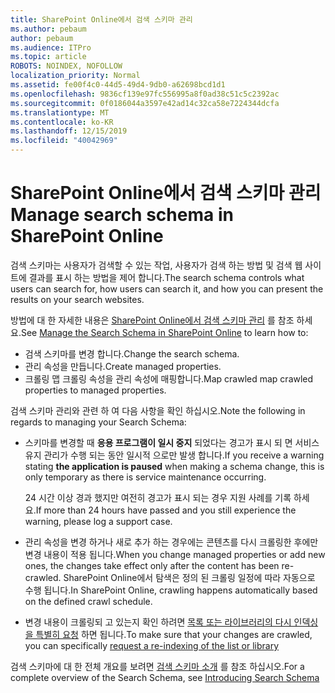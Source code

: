```yaml
---
title: SharePoint Online에서 검색 스키마 관리
ms.author: pebaum
author: pebaum
ms.audience: ITPro
ms.topic: article
ROBOTS: NOINDEX, NOFOLLOW
localization_priority: Normal
ms.assetid: fe00f4c0-44d5-49d4-9db0-a62698bcd1d1
ms.openlocfilehash: 9836cf139e97fc556995a8f0ad38c51c5c2392ac
ms.sourcegitcommit: 0f0186044a3597e42ad14c32ca58e7224344dcfa
ms.translationtype: MT
ms.contentlocale: ko-KR
ms.lasthandoff: 12/15/2019
ms.locfileid: "40042969"
---
```

# <a name="manage-search-schema-in-sharepoint-online"></a><span data-ttu-id="10c3e-102">SharePoint Online에서 검색 스키마 관리</span><span class="sxs-lookup"><span data-stu-id="10c3e-102">Manage search schema in SharePoint Online</span></span>

<span data-ttu-id="10c3e-103">검색 스키마는 사용자가 검색할 수 있는 작업, 사용자가 검색 하는 방법 및 검색 웹 사이트에 결과를 표시 하는 방법을 제어 합니다.</span><span class="sxs-lookup"><span data-stu-id="10c3e-103">The search schema controls what users can search for, how users can search it, and how you can present the results on your search websites.</span></span> 

<span data-ttu-id="10c3e-104">방법에 대 한 자세한 내용은 [SharePoint Online에서 검색 스키마 관리](https://docs.microsoft.com/sharepoint/manage-search-schema) 를 참조 하세요.</span><span class="sxs-lookup"><span data-stu-id="10c3e-104">See [Manage the Search Schema in SharePoint Online](https://docs.microsoft.com/sharepoint/manage-search-schema) to learn how to:</span></span> 
- <span data-ttu-id="10c3e-105">검색 스키마를 변경 합니다.</span><span class="sxs-lookup"><span data-stu-id="10c3e-105">Change the search schema.</span></span>
- <span data-ttu-id="10c3e-106">관리 속성을 만듭니다.</span><span class="sxs-lookup"><span data-stu-id="10c3e-106">Create managed properties.</span></span>
- <span data-ttu-id="10c3e-107">크롤링 맵 크롤링 속성을 관리 속성에 매핑합니다.</span><span class="sxs-lookup"><span data-stu-id="10c3e-107">Map crawled map crawled properties to managed properties.</span></span>

<span data-ttu-id="10c3e-108">검색 스키마 관리와 관련 하 여 다음 사항을 확인 하십시오.</span><span class="sxs-lookup"><span data-stu-id="10c3e-108">Note the following in regards to managing your Search Schema:</span></span>

- <span data-ttu-id="10c3e-109">스키마를 변경할 때 **응용 프로그램이 일시 중지** 되었다는 경고가 표시 되 면 서비스 유지 관리가 수행 되는 동안 일시적 으로만 발생 합니다.</span><span class="sxs-lookup"><span data-stu-id="10c3e-109">If you receive a warning stating **the application is paused** when making a schema change, this is only temporary as there is service maintenance occurring.</span></span> 

    <span data-ttu-id="10c3e-110">24 시간 이상 경과 했지만 여전히 경고가 표시 되는 경우 지원 사례를 기록 하세요.</span><span class="sxs-lookup"><span data-stu-id="10c3e-110">If more than 24 hours have passed and you still experience the warning, please log a support case.</span></span>
- <span data-ttu-id="10c3e-111">관리 속성을 변경 하거나 새로 추가 하는 경우에는 콘텐츠를 다시 크롤링한 후에만 변경 내용이 적용 됩니다.</span><span class="sxs-lookup"><span data-stu-id="10c3e-111">When you change managed properties or add new ones, the changes take effect only after the content has been re-crawled.</span></span> <span data-ttu-id="10c3e-112">SharePoint Online에서 탐색은 정의 된 크롤링 일정에 따라 자동으로 수행 됩니다.</span><span class="sxs-lookup"><span data-stu-id="10c3e-112">In SharePoint Online, crawling happens automatically based on the defined crawl schedule.</span></span>
- <span data-ttu-id="10c3e-113">변경 내용이 크롤링되 고 있는지 확인 하려면 [목록 또는 라이브러리의 다시 인덱싱을 특별히 요청](https://docs.microsoft.com/sharepoint/manage-search-schema#request-re-indexing-of-a-document-library-or-list) 하면 됩니다.</span><span class="sxs-lookup"><span data-stu-id="10c3e-113">To make sure that your changes are crawled, you can specifically [request a re-indexing of the list or library](https://docs.microsoft.com/sharepoint/manage-search-schema#request-re-indexing-of-a-document-library-or-list)</span></span> 

<span data-ttu-id="10c3e-114">검색 스키마에 대 한 전체 개요를 보려면 [검색 스키마 소개](https://blogs.technet.microsoft.com/tothesharepoint/2012/11/25/introducing-search-schema-for-sharepoint-2013/) 를 참조 하십시오.</span><span class="sxs-lookup"><span data-stu-id="10c3e-114">For a complete overview of the Search Schema, see [Introducing Search Schema](https://blogs.technet.microsoft.com/tothesharepoint/2012/11/25/introducing-search-schema-for-sharepoint-2013/)</span></span> 


